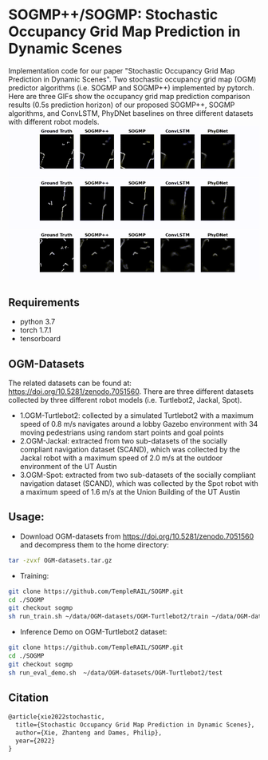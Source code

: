 # SOGMP++/SOGMP: Stochastic Occupancy Grid Map Prediction in Dynamic Scenes

Implementation code for our paper "Stochastic Occupancy Grid Map Prediction in Dynamic Scenes". 
Two stochastic occupancy grid map (OGM) predictor algorithms (i.e. SOGMP and SOGMP++) implemented by pytorch. 
Here are three GIFs show the occupancy grid map prediction comparison results (0.5s prediction horizon) of our proposed SOGMP++, SOGMP algorithms, and ConvLSTM, PhyDNet baselines on three different datasets with different robot models.
![turtlebot2_prediction_demo](demo/1.OGM-Turtlebot2_5th_OGM_Prediction_Demo.gif "turtlebot2_prediction_demo") 
![jackal_prediction_demo](demo/2.OGM-Jackal_5th_OGM_Prediction_Demo.gif "jackal_prediction_demo") 
![spot_prediction_demo](demo/3.OGM-Spot_5th_OGM_Prediction_Demo.gif "spot_prediction_demo") 

## Requirements
* python 3.7
* torch 1.7.1
* tensorboard

## OGM-Datasets
The related datasets can be found at: https://doi.org/10.5281/zenodo.7051560. 
There are three different datasets collected by three different robot models (i.e. Turtlebot2, Jackal, Spot).
* 1.OGM-Turtlebot2: collected by a simulated Turtlebot2 with a maximum speed of 0.8 m/s navigates around a lobby Gazebo environment with 34 moving pedestrians using random start points and goal points
* 2.OGM-Jackal: extracted from two sub-datasets of the socially compliant navigation dataset (SCAND), which was collected by the Jackal robot with a maximum speed of 2.0 m/s at the outdoor environment of the UT Austin
* 3.OGM-Spot: extracted from two sub-datasets of the socially compliant navigation dataset (SCAND), which was collected by the Spot robot with a maximum speed of 1.6 m/s at the Union Building of the UT Austin

## Usage:
* Download OGM-datasets from https://doi.org/10.5281/zenodo.7051560 and decompress them to the home directory:
```Bash
tar -zvxf OGM-datasets.tar.gz
```
* Training:
```Bash
git clone https://github.com/TempleRAIL/SOGMP.git
cd ./SOGMP 
git checkout sogmp
sh run_train.sh ~/data/OGM-datasets/OGM-Turtlebot2/train ~/data/OGM-datasets/OGM-Turtlebot2/val
```
* Inference Demo on OGM-Turtlebot2 dataset: 
```Bash
git clone https://github.com/TempleRAIL/SOGMP.git
cd ./SOGMP 
git checkout sogmp
sh run_eval_demo.sh  ~/data/OGM-datasets/OGM-Turtlebot2/test
```

## Citation
```
@article{xie2022stochastic,
  title={Stochastic Occupancy Grid Map Prediction in Dynamic Scenes},
  author={Xie, Zhanteng and Dames, Philip},
  year={2022}
}

```
